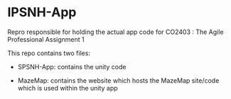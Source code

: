 # IPSNH-App
Repro responsible for holding the actual app code for CO2403 : The Agile Professional Assignment 1

This repo contains two files:

- SPSNH-App: contains the unity code

- MazeMap: contains the website which hosts the MazeMap site/code which is used within the unity app
